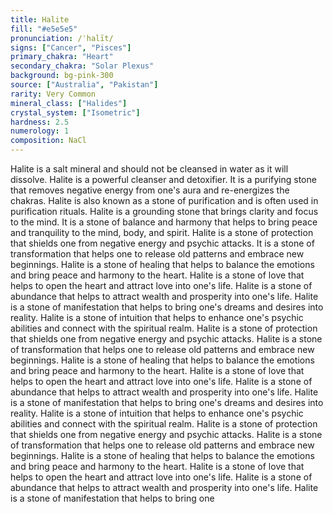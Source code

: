 ```yaml
---
title: Halite
fill: "#e5e5e5"
pronunciation: /ˈhalīt/
signs: ["Cancer", "Pisces"]
primary_chakra: "Heart"
secondary_chakra: "Solar Plexus"
background: bg-pink-300
source: ["Australia", "Pakistan"]
rarity: Very Common
mineral_class: ["Halides"]
crystal_system: ["Isometric"]
hardness: 2.5
numerology: 1
composition: NaCl
---
```


Halite is a salt mineral and should not be cleansed in water as it will dissolve. Halite is a powerful cleanser and detoxifier. It is a purifying stone that removes negative energy from one's aura and re-energizes the chakras. Halite is also known as a stone of purification and is often used in purification rituals. Halite is a grounding stone that brings clarity and focus to the mind. It is a stone of balance and harmony that helps to bring peace and tranquility to the mind, body, and spirit. Halite is a stone of protection that shields one from negative energy and psychic attacks. It is a stone of transformation that helps one to release old patterns and embrace new beginnings. Halite is a stone of healing that helps to balance the emotions and bring peace and harmony to the heart. Halite is a stone of love that helps to open the heart and attract love into one's life. Halite is a stone of abundance that helps to attract wealth and prosperity into one's life. Halite is a stone of manifestation that helps to bring one's dreams and desires into reality. Halite is a stone of intuition that helps to enhance one's psychic abilities and connect with the spiritual realm. Halite is a stone of protection that shields one from negative energy and psychic attacks. Halite is a stone of transformation that helps one to release old patterns and embrace new beginnings. Halite is a stone of healing that helps to balance the emotions and bring peace and harmony to the heart. Halite is a stone of love that helps to open the heart and attract love into one's life. Halite is a stone of abundance that helps to attract wealth and prosperity into one's life. Halite is a stone of manifestation that helps to bring one's dreams and desires into reality. Halite is a stone of intuition that helps to enhance one's psychic abilities and connect with the spiritual realm. Halite is a stone of protection that shields one from negative energy and psychic attacks. Halite is a stone of transformation that helps one to release old patterns and embrace new beginnings. Halite is a stone of healing that helps to balance the emotions and bring peace and harmony to the heart. Halite is a stone of love that helps to open the heart and attract love into one's life. Halite is a stone of abundance that helps to attract wealth and prosperity into one's life. Halite is a stone of manifestation that helps to bring one
